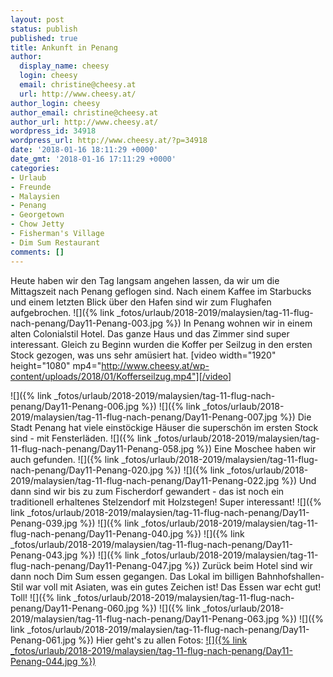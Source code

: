```yaml
---
layout: post
status: publish
published: true
title: Ankunft in Penang
author:
  display_name: cheesy
  login: cheesy
  email: christine@cheesy.at
  url: http://www.cheesy.at/
author_login: cheesy
author_email: christine@cheesy.at
author_url: http://www.cheesy.at/
wordpress_id: 34918
wordpress_url: http://www.cheesy.at/?p=34918
date: '2018-01-16 18:11:29 +0000'
date_gmt: '2018-01-16 17:11:29 +0000'
categories:
- Urlaub
- Freunde
- Malaysien
- Penang
- Georgetown
- Chow Jetty
- Fisherman's Village
- Dim Sum Restaurant
comments: []
---
```

Heute haben wir den Tag langsam angehen lassen, da wir um die Mittagszeit nach Penang geflogen sind. Nach einem Kaffee im Starbucks und einem letzten Blick über den Hafen sind wir zum Flughafen aufgebrochen.
![]({% link _fotos/urlaub/2018-2019/malaysien/tag-11-flug-nach-penang/Day11-Penang-003.jpg %})
In Penang wohnen wir in einem alten Colonialstil Hotel. Das ganze Haus und das Zimmer sind super interessant. Gleich zu Beginn wurden die Koffer per Seilzug in den ersten Stock gezogen, was uns sehr amüsiert hat.
[video width="1920" height="1080" mp4="http://www.cheesy.at/wp-content/uploads/2018/01/Kofferseilzug.mp4"][/video]
<!--more-->
![]({% link _fotos/urlaub/2018-2019/malaysien/tag-11-flug-nach-penang/Day11-Penang-006.jpg %})
![]({% link _fotos/urlaub/2018-2019/malaysien/tag-11-flug-nach-penang/Day11-Penang-007.jpg %})
Die Stadt Penang hat viele einstöckige Häuser die superschön im ersten Stock sind - mit Fensterläden.
![]({% link _fotos/urlaub/2018-2019/malaysien/tag-11-flug-nach-penang/Day11-Penang-058.jpg %})
Eine Moschee haben wir auch gefunden.
![]({% link _fotos/urlaub/2018-2019/malaysien/tag-11-flug-nach-penang/Day11-Penang-020.jpg %})
![]({% link _fotos/urlaub/2018-2019/malaysien/tag-11-flug-nach-penang/Day11-Penang-022.jpg %})
Und dann sind wir bis zu zum Fischerdorf gewandert - das ist noch ein traditionell erhaltenes Stelzendorf mit Holzstegen! Super interessant!
![]({% link _fotos/urlaub/2018-2019/malaysien/tag-11-flug-nach-penang/Day11-Penang-039.jpg %})
![]({% link _fotos/urlaub/2018-2019/malaysien/tag-11-flug-nach-penang/Day11-Penang-040.jpg %})
![]({% link _fotos/urlaub/2018-2019/malaysien/tag-11-flug-nach-penang/Day11-Penang-043.jpg %})
![]({% link _fotos/urlaub/2018-2019/malaysien/tag-11-flug-nach-penang/Day11-Penang-047.jpg %})
Zurück beim Hotel sind wir dann noch Dim Sum essen gegangen. Das Lokal im billigen Bahnhofshallen-Stil war voll mit Asiaten, was ein gutes Zeichen ist! Das Essen war echt gut! Toll!
![]({% link _fotos/urlaub/2018-2019/malaysien/tag-11-flug-nach-penang/Day11-Penang-060.jpg %})
![]({% link _fotos/urlaub/2018-2019/malaysien/tag-11-flug-nach-penang/Day11-Penang-063.jpg %})
![]({% link _fotos/urlaub/2018-2019/malaysien/tag-11-flug-nach-penang/Day11-Penang-061.jpg %})
Hier geht's zu allen Fotos:
[![]({% link _fotos/urlaub/2018-2019/malaysien/tag-11-flug-nach-penang/Day11-Penang-044.jpg %})](http://www.cheesy.at/fotos/urlaub/malaysien/tag-11-flug-nach-penang/)
